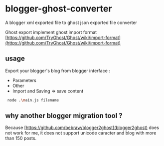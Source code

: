 # blogger-ghost-converter
A blogger xml exported file to ghost json exported file converter

Ghost export implement ghost import format [https://github.com/TryGhost/Ghost/wiki/import-format](https://github.com/TryGhost/Ghost/wiki/import-format)
 
## usage
 
 Export your blogger's blog from blogger interface :
  - Parameters
  - Other
  - Import and Saving => save content
 
 ```bash
  node .\main.js filename
 
 ```
 
 ## why another blogger migration tool ?
 
 Because [https://github.com/bebraw/blogger2ghost](blogger2ghost) does not work for me, it does not support unicode caracter and blog with more than 150 posts.
 
